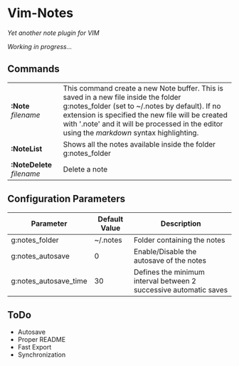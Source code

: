 Vim-Notes
===

_Yet another note plugin for VIM_

_Working in progress..._

Commands
---
|||
----|----
**:Note** _filename_ | This command create a new Note buffer. This is saved in a new file inside the folder g:notes_folder (set to ~/.notes by default). If no extension is specified the new file will be created with '.note' and it will be processed in the editor using the _markdown_ syntax highlighting.
**:NoteList** | Shows all the notes available inside the folder g:notes_folder
**:NoteDelete** _filename_ |  Delete a note



Configuration Parameters
---

| Parameter | Default Value | Description |
|-----------|---------------|-------------|
|g:notes_folder| ~/.notes   | Folder containing the notes |
|g:notes_autosave| 0        | Enable/Disable the autosave of the notes |
|g:notes_autosave_time| 30  | Defines the minimum interval between 2 successive automatic saves |



ToDo
---
- Autosave
- Proper README
- Fast Export
- Synchronization

